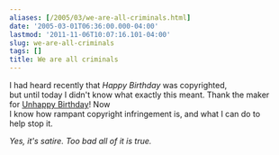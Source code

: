 ```yaml
---
aliases: [/2005/03/we-are-all-criminals.html]
date: '2005-03-01T06:36:00.000-04:00'
lastmod: '2011-11-06T10:07:16.101-04:00'
slug: we-are-all-criminals
tags: []
title: We are all criminals
---
```


I had heard recently that _Happy Birthday_ was copyrighted,  
but until today I didn't know what exactly this meant. Thank the maker  
for [Unhappy Birthday](http://www.unhappybirthday.com)! Now  
I know how rampant copyright infringement is, and what I can do to  
help stop it.

  
  

  
_Yes, it's satire. Too bad all of it is true._  

